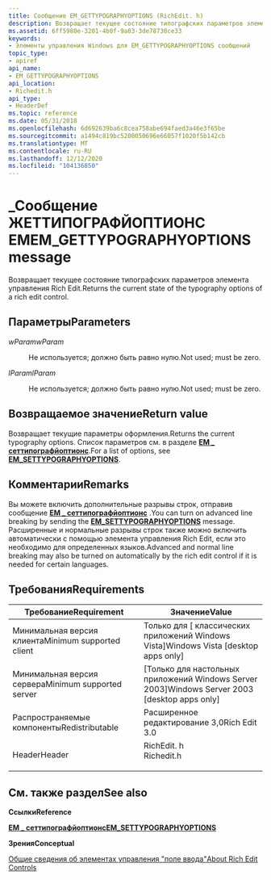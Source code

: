```yaml
---
title: Сообщение EM_GETTYPOGRAPHYOPTIONS (RichEdit. h)
description: Возвращает текущее состояние типографских параметров элемента управления Rich Edit.
ms.assetid: 6ff5980e-3201-4b0f-9a03-3de78730ce33
keywords:
- Элементы управления Windows для EM_GETTYPOGRAPHYOPTIONS сообщений
topic_type:
- apiref
api_name:
- EM_GETTYPOGRAPHYOPTIONS
api_location:
- Richedit.h
api_type:
- HeaderDef
ms.topic: reference
ms.date: 05/31/2018
ms.openlocfilehash: 6d692639ba6c8cea758abe694faed3a46e3f65be
ms.sourcegitcommit: a1494c819bc5200050696e66057f1020f5b142cb
ms.translationtype: MT
ms.contentlocale: ru-RU
ms.lasthandoff: 12/12/2020
ms.locfileid: "104136850"
---
```

# <a name="em_gettypographyoptions-message"></a><span data-ttu-id="d7051-104">\_Сообщение ЖЕТТИПОГРАФЙОПТИОНС EM</span><span class="sxs-lookup"><span data-stu-id="d7051-104">EM\_GETTYPOGRAPHYOPTIONS message</span></span>

<span data-ttu-id="d7051-105">Возвращает текущее состояние типографских параметров элемента управления Rich Edit.</span><span class="sxs-lookup"><span data-stu-id="d7051-105">Returns the current state of the typography options of a rich edit control.</span></span>

## <a name="parameters"></a><span data-ttu-id="d7051-106">Параметры</span><span class="sxs-lookup"><span data-stu-id="d7051-106">Parameters</span></span>

<dl> <dt>

<span data-ttu-id="d7051-107">*wParam*</span><span class="sxs-lookup"><span data-stu-id="d7051-107">*wParam*</span></span> 
</dt> <dd>

<span data-ttu-id="d7051-108">Не используется; должно быть равно нулю.</span><span class="sxs-lookup"><span data-stu-id="d7051-108">Not used; must be zero.</span></span>

</dd> <dt>

<span data-ttu-id="d7051-109">*lParam*</span><span class="sxs-lookup"><span data-stu-id="d7051-109">*lParam*</span></span> 
</dt> <dd>

<span data-ttu-id="d7051-110">Не используется; должно быть равно нулю.</span><span class="sxs-lookup"><span data-stu-id="d7051-110">Not used; must be zero.</span></span>

</dd> </dl>

## <a name="return-value"></a><span data-ttu-id="d7051-111">Возвращаемое значение</span><span class="sxs-lookup"><span data-stu-id="d7051-111">Return value</span></span>

<span data-ttu-id="d7051-112">Возвращает текущие параметры оформления.</span><span class="sxs-lookup"><span data-stu-id="d7051-112">Returns the current typography options.</span></span> <span data-ttu-id="d7051-113">Список параметров см. в разделе [**EM \_ сеттипографйоптионс**](em-settypographyoptions.md).</span><span class="sxs-lookup"><span data-stu-id="d7051-113">For a list of options, see [**EM\_SETTYPOGRAPHYOPTIONS**](em-settypographyoptions.md).</span></span>

## <a name="remarks"></a><span data-ttu-id="d7051-114">Комментарии</span><span class="sxs-lookup"><span data-stu-id="d7051-114">Remarks</span></span>

<span data-ttu-id="d7051-115">Вы можете включить дополнительные разрывы строк, отправив сообщение [**EM \_ сеттипографйоптионс**](em-settypographyoptions.md) .</span><span class="sxs-lookup"><span data-stu-id="d7051-115">You can turn on advanced line breaking by sending the [**EM\_SETTYPOGRAPHYOPTIONS**](em-settypographyoptions.md) message.</span></span> <span data-ttu-id="d7051-116">Расширенные и нормальные разрывы строк также можно включить автоматически с помощью элемента управления Rich Edit, если это необходимо для определенных языков.</span><span class="sxs-lookup"><span data-stu-id="d7051-116">Advanced and normal line breaking may also be turned on automatically by the rich edit control if it is needed for certain languages.</span></span>

## <a name="requirements"></a><span data-ttu-id="d7051-117">Требования</span><span class="sxs-lookup"><span data-stu-id="d7051-117">Requirements</span></span>



| <span data-ttu-id="d7051-118">Требование</span><span class="sxs-lookup"><span data-stu-id="d7051-118">Requirement</span></span> | <span data-ttu-id="d7051-119">Значение</span><span class="sxs-lookup"><span data-stu-id="d7051-119">Value</span></span> |
|-------------------------------------|---------------------------------------------------------------------------------------|
| <span data-ttu-id="d7051-120">Минимальная версия клиента</span><span class="sxs-lookup"><span data-stu-id="d7051-120">Minimum supported client</span></span><br/> | <span data-ttu-id="d7051-121">Только для \[ классических приложений Windows Vista\]</span><span class="sxs-lookup"><span data-stu-id="d7051-121">Windows Vista \[desktop apps only\]</span></span><br/>                                        |
| <span data-ttu-id="d7051-122">Минимальная версия сервера</span><span class="sxs-lookup"><span data-stu-id="d7051-122">Minimum supported server</span></span><br/> | <span data-ttu-id="d7051-123">\[Только для настольных приложений Windows Server 2003\]</span><span class="sxs-lookup"><span data-stu-id="d7051-123">Windows Server 2003 \[desktop apps only\]</span></span><br/>                                  |
| <span data-ttu-id="d7051-124">Распространяемые компоненты</span><span class="sxs-lookup"><span data-stu-id="d7051-124">Redistributable</span></span><br/>          | <span data-ttu-id="d7051-125">Расширенное редактирование 3,0</span><span class="sxs-lookup"><span data-stu-id="d7051-125">Rich Edit 3.0</span></span><br/>                                                              |
| <span data-ttu-id="d7051-126">Header</span><span class="sxs-lookup"><span data-stu-id="d7051-126">Header</span></span><br/>                   | <dl> <span data-ttu-id="d7051-127"><dt>RichEdit. h</dt></span><span class="sxs-lookup"><span data-stu-id="d7051-127"><dt>Richedit.h</dt></span></span> </dl> |



## <a name="see-also"></a><span data-ttu-id="d7051-128">См. также раздел</span><span class="sxs-lookup"><span data-stu-id="d7051-128">See also</span></span>

<dl> <dt>

<span data-ttu-id="d7051-129">**Ссылки**</span><span class="sxs-lookup"><span data-stu-id="d7051-129">**Reference**</span></span>
</dt> <dt>

[<span data-ttu-id="d7051-130">**EM \_ сеттипографйоптионс**</span><span class="sxs-lookup"><span data-stu-id="d7051-130">**EM\_SETTYPOGRAPHYOPTIONS**</span></span>](em-settypographyoptions.md)
</dt> <dt>

<span data-ttu-id="d7051-131">**Зрения**</span><span class="sxs-lookup"><span data-stu-id="d7051-131">**Conceptual**</span></span>
</dt> <dt>

[<span data-ttu-id="d7051-132">Общие сведения об элементах управления "поле ввода"</span><span class="sxs-lookup"><span data-stu-id="d7051-132">About Rich Edit Controls</span></span>](about-rich-edit-controls.md)
</dt> </dl>

 

 





